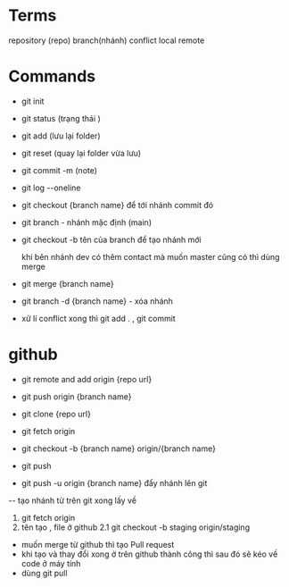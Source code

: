 # Terms

repository (repo)
branch(nhánh)
conflict
local
remote

# Commands

- git init
- git status (trạng thái )
- git add (lưu lại folder)
- git reset (quay lại folder vừa lưu)
- git commit -m (note)
- git log --oneline
- git checkout {branch name} để tới nhánh commit đó
- git branch - nhánh mặc định (main)
- git checkout -b tên của branch để tạo nhánh mới

  khi bên nhánh dev có thêm contact mà muốn master cũng có thì dùng merge

- git merge {branch name}
- git branch -d {branch name} - xóa nhánh

- xử lí conflict xong thì git add . , git commit

# github

- git remote and add origin {repo url}
- git push origin {branch name}
- git clone {repo url}
- git fetch origin
- git checkout -b {branch name} origin/{branch name}

- git push
- git push -u origin {branch name} đẩy nhánh lên git

-- tạo nhánh từ trên git xong lấy về

1. git fetch origin
2. tên tạo , file ở github
   2.1 git checkout -b staging origin/staging

- muốn merge từ github thì tạo Pull request
- khi tạo và thay đổi xong ở trên github thành công thì sau đó sẽ kéo về code ở máy tính
- dùng git pull
